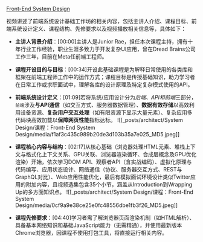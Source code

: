 
[Front-End System Design](https://www.bilibili.com/video/BV1XQ1GBNETb/?share_source=copy_web&vd_source=9c1e19a73fa7bd23bb37aa8d7467d862)



视频讲述了前端系统设计基础工作坊的相关内容，包括主讲人介绍、课程目标、前端系统设计定义、课程结构、先修要求以及视频播放相关信息等，具体如下：
- **主讲人背景介绍**：[00:00]主讲人是Junior Rae，担任本次课程主持，拥有十年行业工作经验，职业生涯多致力于开发复杂UI应用，曾在Dread Brains公司工作三年，目前在Meta任前端工程师。
- **课程开设目的与目标**：[00:34]开设此基础课程是为解释日常使用的各类库和框架在前端工程师工作中的运作方式；课程目标是传授基础知识，助力学习者在日常工作或求职面试中，理解各库的设计原理及特定复杂模式使用的API。
- **前端系统设计定义**：[01:09]若将系统/应用设计分为*后端、API和前端*三部分，`前端`涉及**与API通信**（如交互方式、服务器数据管理）、**数据有效存储**以高效利用设备资源、**复杂用户交互处理**（如有限资源下显示大量元素）、复杂应用多代码块高效加载以**保障网页性能**指标达标。
![[_posts/architect/System Design/课程：Front-End System Design/media/f1af3c435c989b20de3d103b35a7e025_MD5.jpeg]]

- **课程核心内容与结构**：[02:17]从核心基础（浏览器处理HTML元素、堆栈上下文与格式化上下文关系、GPU关联、浏览器渲染循环、合成层概念及GPU优化渲染）开始，依次学习DOM API、观察者API（含实战编码）、虚拟化原理与代码编写、应用状态设计、网络通信（协议、服务器交互方式、REST与GraphQL对比）、Web应用性能优化，最后有模拟面试环境设计类似Twitter应用的附加内容，且视频选集包含35个小节，涵盖从Introduction到Wrapping Up的多方面知识点。
![[_posts/architect/System Design/课程：Front-End System Design/media/0cf9a9e38ce25e0fc48556dbe1fb3f26_MD5.jpeg]]

- **课程先修要求**：[04:40]学习者需了解浏览器页面渲染机制（如HTML解析）、具备基本网络知识和基础JavaScript能力（无需精通），并使用最新版本Chrome浏览器，因课程不使用打包工具，将直接运行相关内容。

